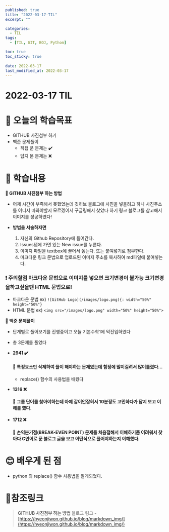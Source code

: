 ```yaml
---
published: true
title: "2022-03-17-TIL"
excerpt: ""

categories:
  - TIL
tags:
  - [TIL, GIT, BOJ, Python]

toc: true
toc_sticky: true
 
date: 2022-03-17
last_modified_at: 2022-03-17
---
```


# **2022-03-17 TIL**

# 🤔 오늘의 학습목표
- GITHUB 사진첨부 하기
- 백준 문제풀이 
  - 직접 푼 문제는 ✔️
  - 답지 본 문제는 ❌

# 📃 학습내용
**📍 GITHUB 사진첨부 하는 방법**<br/>
- 어제 시간이 부족해서 못했었는데 깃허브 블로그에 사진을 넣을려고 하니 사진주소를 어디서 따와야할지 모르겠어서 구글링해서 찾았다 하기 링크 블로그를 참고해서 이미지를 성공하였다!<br/>

- **방법을 서술하자면**
  1. 자신의 Github Repository에 들어간다.
  2. Issues탭에 가면 있는 New issue를 누른다.
  3. 이미지 파일을 textbox에 끌어서 놓는다. 또는 붙여넣기로 첨부한다.
  4. 마크다운 링크 문법으로 업로드된 이미지 주소를 복사하여 md파일에 붙여넣는다.
### **❗ 주의할점** 마크다운 문법으로 이미지를 넣으면 크기변경이 불가능 크기변경을하고싶을땐 HTML 문법으로!
- 마크다운 문법 ex) `![GitHub Logo](/images/logo.png){: width="50%" height="50%"}`
- HTML 문법 ex) `<img src="/images/logo.png" width="50%" height="50%">`

**📍 백준 문제풀이**<br/>
- 단계별로 풀어보기를 진행중이고 오늘 기본수학1에 막진입하였다
- 총 3문제를 풀었다
- **2941 ✔️**
    #### 💬 특정요소만 삭제하여 풀이 해야하는 문제였는데 함정에 많이걸려서 많이틀렸다... 
   - replace() 함수의 사용법을 배웠다
  
- **1316 ❌** 
    #### 💬 그룹 단어를 찾아야하는데 아예 감이안잡혀서 10분정도 고민하다가 답지 보고 이해를 했다.
  
- **1712 ❌** 
    #### 💬 손익분기점(BREAK-EVEN POINT) 문제를 처음접해서 이해하기좀 어려워서 찾아다 C언어로 푼 블로그 글을 보고 어떤식으로 풀어야하는지 이해했다.

# 😊 배우게 된 점
- python 의 replace() 함수 사용법을 알게되었다.

# 📌참조링크
>**GITHUB 사진첨부 하는 방법** 블로그 링크 -[https://hyeonjiwon.github.io/blog/markdown_img/](https://hyeonjiwon.github.io/blog/markdown_img/)

